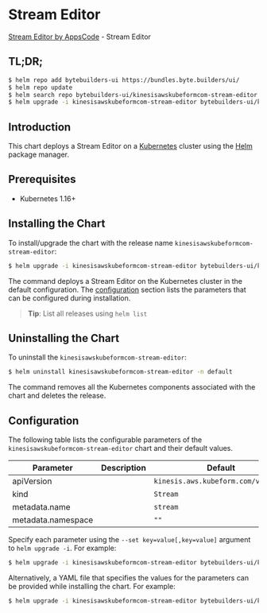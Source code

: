 # Stream Editor

[Stream Editor by AppsCode](https://byte.builders) - Stream Editor

## TL;DR;

```bash
$ helm repo add bytebuilders-ui https://bundles.byte.builders/ui/
$ helm repo update
$ helm search repo bytebuilders-ui/kinesisawskubeformcom-stream-editor --version=v0.4.17
$ helm upgrade -i kinesisawskubeformcom-stream-editor bytebuilders-ui/kinesisawskubeformcom-stream-editor -n default --create-namespace --version=v0.4.17
```

## Introduction

This chart deploys a Stream Editor on a [Kubernetes](http://kubernetes.io) cluster using the [Helm](https://helm.sh) package manager.

## Prerequisites

- Kubernetes 1.16+

## Installing the Chart

To install/upgrade the chart with the release name `kinesisawskubeformcom-stream-editor`:

```bash
$ helm upgrade -i kinesisawskubeformcom-stream-editor bytebuilders-ui/kinesisawskubeformcom-stream-editor -n default --create-namespace --version=v0.4.17
```

The command deploys a Stream Editor on the Kubernetes cluster in the default configuration. The [configuration](#configuration) section lists the parameters that can be configured during installation.

> **Tip**: List all releases using `helm list`

## Uninstalling the Chart

To uninstall the `kinesisawskubeformcom-stream-editor`:

```bash
$ helm uninstall kinesisawskubeformcom-stream-editor -n default
```

The command removes all the Kubernetes components associated with the chart and deletes the release.

## Configuration

The following table lists the configurable parameters of the `kinesisawskubeformcom-stream-editor` chart and their default values.

|     Parameter      | Description |                    Default                     |
|--------------------|-------------|------------------------------------------------|
| apiVersion         |             | <code>kinesis.aws.kubeform.com/v1alpha1</code> |
| kind               |             | <code>Stream</code>                            |
| metadata.name      |             | <code>stream</code>                            |
| metadata.namespace |             | <code>""</code>                                |


Specify each parameter using the `--set key=value[,key=value]` argument to `helm upgrade -i`. For example:

```bash
$ helm upgrade -i kinesisawskubeformcom-stream-editor bytebuilders-ui/kinesisawskubeformcom-stream-editor -n default --create-namespace --version=v0.4.17 --set apiVersion=kinesis.aws.kubeform.com/v1alpha1
```

Alternatively, a YAML file that specifies the values for the parameters can be provided while
installing the chart. For example:

```bash
$ helm upgrade -i kinesisawskubeformcom-stream-editor bytebuilders-ui/kinesisawskubeformcom-stream-editor -n default --create-namespace --version=v0.4.17 --values values.yaml
```
